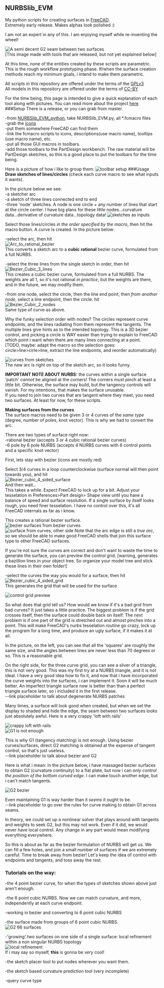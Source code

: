 ## NURBSlib_EVM
My python scripts for creating surfaces in [FreeCAD](http://freecadweb.org/).   
Extremely early release. Makes alphas look polished :)

I am not an expert in any of this. I am enjoying myself while re-inventing the wheel!

![A semi decent G2 seam between two surfaces](https://github.com/edwardvmills/NURBSlib_EVM/blob/master/site_stuff/current_state/G2%20join%2066%20surfaces%2005.png?raw=true)   
[This image made with tools that are released, but not yet explained below]

At this time, none of the entities created by these scripts are parametric. 
This is the rough workflow prototyping phase. 
If/when the surface creation methods reach my minimum goals, i intend to make them parametric.

All scripts in this repository are offered under the terms of the 
[GPLv3](http://www.gnu.org/licenses/gpl-3.0.en.html)   
All models in this repository are offered under the terms of 
[CC-BY](http://creativecommons.org/licenses/by/2.0/)   

For the time being, this page is intended to give a quick explanation of each tool along with pictures. 
You can read more about the project [here](README.md)
###Setup
There is a release, or you can grab from master.

-from [NURBSlib_EVM_python](https://github.com/edwardvmills/NURBSlib_EVM/tree/master/NURBSlib_EVM_python), take NURBSlib_EVM.py, all *.fcmacro files   
-grab the [icons](https://github.com/edwardvmills/NURBSlib_EVM/tree/master/icons)   
-put them somewhere FreeCAD can find them   
-link the fcmacro scripts to icons, descriptions(use macro name), tooltips (use macro name), etc.   
-put all those GUI macros in toolbars.   
-add those toolbars to the PartDesign workbench. The raw material will be PartDesign sketches, so this is a good place to put the toolbars for the time being.   

Here is a picture of how i like to group them:
![toolbar setup](https://github.com/edwardvmills/NURBSlib_EVM/blob/master/site_stuff/basic_usage/setting%20up%20the%20toolbars.png?raw=true)
###Usage
**Draw sketches of lines/circles** (check each curve macro to see what inputs it wants). 

In the picture below we see:  
-a sketcher arc   
-a sketch of three lines connected end to end   
-three 'node' sketches. A node is one circle + any number of lines that start at the circle center. I have big plans for these little nodes...curvature data...derivative of curvature data...topology data!
![sketches as inputs](https://github.com/edwardvmills/NURBSlib_EVM/blob/master/site_stuff/basic_usage/_01%20sketches%20as%20inputs.png?raw=true)

Select those lines/circles _in the order specified by the macro_, then hit the macro button. A curve is created.
In the picture below:   

-select the arc, then hit   
![Arc_to_rational_bezier](https://github.com/edwardvmills/NURBSlib_EVM/blob/master/icons/icon_bitmaps/Arc_to_rational_bezier.png?raw=true)   
This converts a sketch arc to a **cubic** **rational** bezier curve, formulated from a full NURBS.   

-select the three lines from the single sketch in order, then hit   
![Bezier_Cubic_3_lines](https://github.com/edwardvmills/NURBSlib_EVM/blob/master/icons/icon_bitmaps/Bezier_Cubic_3_lines.png?raw=true)    
This creates a cubic bezier curve, formulated from a full NURBS. The weights are all 1, so it's not rational _in practice_, but the weights are there, and in the future, we may modify them.   

-from one node, select the circle, then the line end point, then _from another node_, select a line endpoint, then the circle. hit   
![Bezier_Cubic_2_nodes](https://github.com/edwardvmills/NURBSlib_EVM/blob/master/icons/icon_bitmaps/Bezier_Cubic_2_nodes.png?raw=true)   
Same type of curve as above.   

Why the funky selection order with nodes? The circles represent curve endpoints, and the lines radiating from them represent the tangents. 
The multiple lines give hints as to the intended topology. This is a 3D bezier control, and picking a circle is WAY easier than trying to 
explain to FreeCAD which point i want when there are many lines connecting at a point.   
[TODO, maybe: adapt the macro so the selection goes: circle>line>cirle>line, extract the line endpoints, and reorder automatically)
   
![curves from sketches](https://github.com/edwardvmills/NURBSlib_EVM/blob/master/site_stuff/basic_usage/_02%20curves%20from%20sketches.png?raw=true)   
The new arc is right on top of the sketch arc, so it looks funny.

**IMPORTANT NOTE ABOUT NURBS:** the curves within a single surface 'patch' _cannot_ be aligned at the corners! The corners _must_ pinch at least a little bit.
 Otherwise, the surface may build, but the tangency controls will vanish. For my intentions, that makes the surface unusable.   
If you need to join two curves that are tangent where they meet, you need two surfaces. At least for now, for these scripts.

**Making surfaces from the curves**   
The surface macros need to be given 3 or 4 curves of the _same type_ (degree, number of poles, knot vector). This is why we had to convert the arc.  
 
There are two types of surface right now:   
-rational bezier (accepts 3 or 4 cubic rational bezier curves)   
-6 pole by 6 pole NURBS (accepts 4 NURBS curves with 6 control points and a specific knot vector)

First, lets stay with bezier (icons are mostly red)

Select 3/4 curves in a loop counterclockwise (surface normal will then point towards you), and hit   
![Bezier_cubic_4_sided_surface](https://github.com/edwardvmills/NURBSlib_EVM/blob/master/icons/icon_bitmaps/Bezier_cubic_4_sided_surface.png?raw=true)   
And then wait...   
This takes a while. Expect FreeCAD to lock up for a bit. Adjust your tesselation in Preferences>Part design> Shape view until you have a balance of speed and surface resolution.
 If a single surface by itself looks rough, you need finer tesselation. I have no control over this, it's all FreeCAD internals as far as i know.

This creates a rational bezier surface.   
![bezier surfaces from bezier curves](https://github.com/edwardvmills/NURBSlib_EVM/blob/master/site_stuff/basic_usage/_04%20surfaces%20from%20curves.png?raw=true)  
![surface from curves, other side](https://github.com/edwardvmills/NURBSlib_EVM/blob/master/site_stuff/basic_usage/_05%20surfaces%20from%20curves%2002.png?raw=true) 
Note that the arc edge is still a _true arc_, so we should be able to make good FreeCAD shells that join this surface type to other FreeCAD surfaces.  

If you're not sure the curves are correct and don't want to waste the time to generate the surface, you can preview the control grid.
 [warning, generates a bazillion lines in your object tree. So organize your model tree and stick these lines in their own folder!]   

-select the curves the way you would for a surface, then hit   
![Bezier_cubic_4_sided_grid](https://github.com/edwardvmills/NURBSlib_EVM/blob/master/icons/icon_bitmaps/Bezier_cubic_4_sided_grid.png?raw=true)   
This generates the grid that will be used for the surface   

![control grid preview](https://github.com/edwardvmills/NURBSlib_EVM/blob/master/site_stuff/basic_usage/_03%20control%20grid%20preview%20from%20curves.png?raw=true)   

So what does that grid tell us? How would we know if it's a bad grid from bad curves? It just takes a little practice. The biggest problem is if the grid crosses itself,
 then the surface could double back on itself. The next problem is if one part of the grid is stretched out and almost pinches into a point. This will make FreeCAD's nurbs
 tesselation routine go crazy, lock up the program for a long time, and produce an ugly surface, if it makes it at all.

In the picture, on the left, you can see that all the 'squares' are roughly the same size, and the angles between lines are never less than 70 degrees or so. This is a reasonable grid.

On the right side, for the three curve grid, you can see a sliver of a triangle, this is not very good. This was my first try at a NURBS triangle, and it is not ideal.
 I have a very good idea how to fix it, and now that i have incorporated the curve weights into the surfaces, i can implement it. Soon it will be much better.
 An imperfect triangle surface now is better than than a perfect triangle surface later, so i included it in the first release.   
--link placeholder to talk about degenerate NURBS patches

Many times, a surface will look good when created, but when we set the display to shaded and hide the edge, the seam between two surfaces looks just absolutely awful.
 Here is a very crappy 'loft with rails'    

![crappy loft with rails](https://github.com/edwardvmills/NURBSlib_EVM/blob/master/site_stuff/current_state/loft%20with%20rails%20-%20very%20crude.png?raw=true)   
![G1 is not enough](https://github.com/edwardvmills/NURBSlib_EVM/blob/master/site_stuff/current_state/lofting%20with%20rails%20-%20Bezier%20G1%20is%20not%20enough.png?raw=true)

This is why G1 (tangency matching) is not enough. Using bezier curves/surfaces, direct G2 matching is obtained at the expense of tangent control, so that's just useless.   
--link placeholder to talk about bezier and G2   

Here is what i mean: in the picture below, i have massaged bezier surfaces to obtain G2 (curvature continuity) to a flat plate, but now i can _only control the position of the bottom curved edge_.
 I can make touch another edge, but i can't match tangents.   

![G2 bezier](https://github.com/edwardvmills/NURBSlib_EVM/blob/master/site_stuff/current_state/Bezier%20G2%20transition.png?raw=true)

Even maintaining G1 is way harder than it _seems_ it ought to be.   
--link placeholder to go over the rules for curve making to obtain G1 across seams.   

In theory, we could set up a nonlinear solver that plays around with tangents and weights to seek G2, but this may not work. Even if it did, we would never have local control.
 Any change in any part would mean modifying everything everywhere. 

So this is about as far as the bezier formulation of NURBS will get us. We can fill a few holes, and join a small number of surfaces if we are extremely careful.
 Time to break away from bezier! Let's keep the idea of control with endpoints and tangents, and toss away the rest.

### Tutorials on the way: 
  
-the 4 point bezier curve, for when the types of sketches shown above just aren't enough.   

-the 6 point cubic NURBS. Now we can match curvature, and more, independently at each curve endpoint.  

-working in bezier and converting to 6 point cubic NURBS   

-the surface made from groups of 6 point cubic NURBS.   
![G2 66 surfaces](https://github.com/edwardvmills/NURBSlib_EVM/blob/master/site_stuff/current_state/G2%20join%2066%20surfaces%2009.png?raw=true)

-'growing' two surfaces on one side of a single surface: local refinement within a non singular NURBS topology   
![local refinement](https://github.com/edwardvmills/NURBSlib_EVM/blob/master/site_stuff/current_state/insert_uv%20round%2002.png?raw=true)   
If i may say so myself, **this** is gonna be _very_ cool!   

-the sketch placer tool to put nodes wherever you want them.   

-the sketch based curvature prediction tool (very incomplete)

-query curve type

